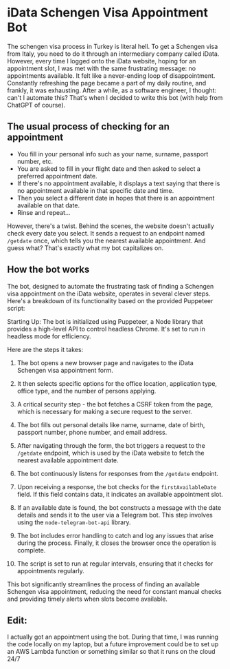 # iData Schengen Visa Appointment Bot

The schengen visa process in Turkey is literal hell. To get a Schengen visa from Italy, you need to do it through an intermediary company called iData. However, every time I logged onto the iData website, hoping for an appointment slot, I was met with the same frustrating message: no appointments available. It felt like a never-ending loop of disappointment. Constantly refreshing the page became a part of my daily routine, and frankly, it was exhausting. After a while, as a software engineer, I thought: can't I automate this? That's when I decided to write this bot (with help from ChatGPT of course).

## The usual process of checking for an appointment
* You fill in your personal info such as your name, surname, passport number, etc. 
* You are asked to fill in your flight date and then asked to select a preferred appointment date.
* If there's no appointment available, it displays a text saying that there is no appointment available in that specific date and time.
* Then you select a different date in hopes that there is an appointment available on that date.
* Rinse and repeat...

However, there's a twist. Behind the scenes, the website doesn't actually check every date you select. It sends a request to an endpoint named `/getdate` once, which tells you the nearest available appointment. And guess what? That's exactly what my bot capitalizes on.

## How the bot works

The bot, designed to automate the frustrating task of finding a Schengen visa appointment on the iData website, operates in several clever steps. Here's a breakdown of its functionality based on the provided Puppeteer script:

Starting Up: The bot is initialized using Puppeteer, a Node library that provides a high-level API to control headless Chrome. It's set to run in headless mode for efficiency.

Here are the steps it takes:

1. The bot opens a new browser page and navigates to the iData Schengen visa appointment form.
   
2. It then selects specific options for the office location, application type, office type, and the number of persons applying.
   
3. A critical security step - the bot fetches a CSRF token from the page, which is necessary for making a secure request to the server.
   
4. The bot fills out personal details like name, surname, date of birth, passport number, phone number, and email address.
   
5. After navigating through the form, the bot triggers a request to the `/getdate` endpoint, which is used by the iData website to fetch the nearest available appointment date.
   
6. The bot continuously listens for responses from the `/getdate` endpoint.
   
7. Upon receiving a response, the bot checks for the `firstAvailableDate` field. If this field contains data, it indicates an available appointment slot.
   
8. If an available date is found, the bot constructs a message with the date details and sends it to the user via a Telegram bot. This step involves using the `node-telegram-bot-api` library.
    
9. The bot includes error handling to catch and log any issues that arise during the process. Finally, it closes the browser once the operation is complete.
     
10. The script is set to run at regular intervals, ensuring that it checks for appointments regularly.
    
This bot significantly streamlines the process of finding an available Schengen visa appointment, reducing the need for constant manual checks and providing timely alerts when slots become available.

## Edit:

I actually got an appointment using the bot. During that time, I was running the code locally on my laptop, but a future improvement could be to set up an AWS Lambda function or something similar so that it runs on the cloud 24/7

